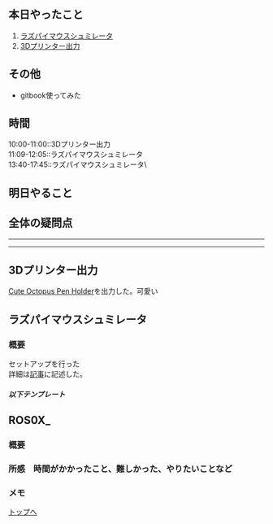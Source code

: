 ## 本日やったこと
1. [ラズパイマウスシュミレータ](#ラズパイマウスシュミレータ)
2. [3Dプリンター出力](#3Dプリンター出力)

## その他
* gitbook使ってみた

## 時間
10:00-11:00::3Dプリンター出力\
11:09-12:05::ラズパイマウスシュミレータ\
13:40-17:45::ラズパイマウスシュミレータ\

## 明日やること
## 全体の疑問点

---
---
## 3Dプリンター出力
[Cute Octopus Pen Holder](https://www.thingiverse.com/thing:518785)を出力した。可愛い

## ラズパイマウスシュミレータ
### 概要
セットアップを行った\
詳細は[記事](../raspimouse_tutorial/01_setup.md)に記述した。

##### 以下テンプレート
## ROS0X_
### 概要
<!-- 何をするもの、方法と結果を３行程度 -->

### 所感　時間がかかったこと、難しかった、やりたいことなど
<!-- 
[解決/未解決/所感/疑問/参考など]
[参考][記事名](URL)
 -->
### メモ

[トップへ](#本日やったこと)

<!--
```
プログラムを書く
```
-->